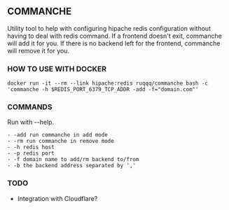 COMMANCHE
---------
Utility tool to help with configuring hipache redis configuration without having to deal with redis command. If a frontend doesn't exit, commanche will add it for you. If there is no backend left for the frontend, commanche will remove it for you.

### HOW TO USE WITH DOCKER

	docker run -it --rm --link hipache:redis ruqqq/commanche bash -c 'commanche -h $REDIS_PORT_6379_TCP_ADDR -add -f="domain.com"'

### COMMANDS
Run with --help.

	- -add run commanche in add mode
	- -rm run commanche in remove mode
	- -h redis host
	- -p redis port
	- -f domain name to add/rm backend to/from
	- -b the backend address separated by ','

### TODO
- Integration with Cloudflare?